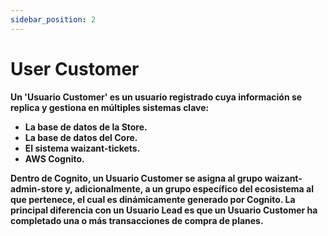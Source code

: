```yaml
---
sidebar_position: 2
---
```


# User Customer

**Un 'Usuario Customer' es un usuario registrado cuya información se replica y gestiona en múltiples sistemas clave:**

+ **La base de datos de la Store.**
+ **La base de datos del Core.**
+ **El sistema waizant-tickets.**
+ **AWS Cognito.**

**Dentro de Cognito, un Usuario Customer se asigna al grupo waizant-admin-store y, adicionalmente, a un grupo específico del ecosistema al que pertenece, el cual es dinámicamente generado por Cognito. La principal diferencia con un Usuario Lead es que un Usuario Customer ha completado una o más transacciones de compra de planes.**
